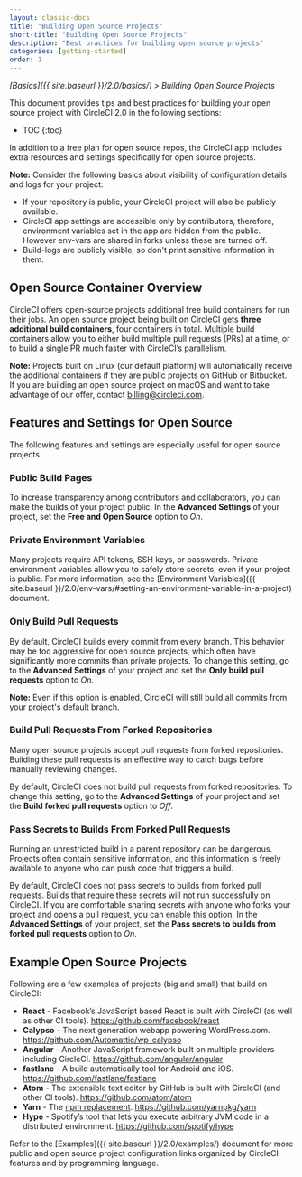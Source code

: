 ```yaml
---
layout: classic-docs
title: "Building Open Source Projects"
short-title: "Building Open Source Projects"
description: "Best practices for building open source projects"
categories: [getting-started]
order: 1
---
```


*[Basics]({{ site.baseurl }}/2.0/basics/) > Building Open Source Projects*

This document provides tips and best practices for building your open source project with CircleCI 2.0 in the following sections: 

* TOC
{:toc}

In addition to a free plan for open source repos, the CircleCI app includes extra resources and settings specifically for open source projects.

**Note:** Consider the following basics about visibility of configuration details and logs for your project: 

- If your repository is public, your CircleCI project will also be publicly available.
- CircleCI app settings are accessible only by contributors, therefore, environment variables set in the app are hidden from the public. However env-vars are shared in forks unless these are turned off.
- Build-logs are publicly visible, so don't print sensitive information in them.

## Open Source Container Overview

CircleCI offers open-source projects additional free build containers for run their jobs. An open source project being built on CircleCI gets **three additional build containers**, four containers in total. Multiple build containers allow you to  either build multiple pull requests (PRs) at a time, or to build a single PR much faster with CircleCI’s parallelism. 

**Note:** Projects built on Linux (our default platform) will automatically receive the additional containers if they are public projects on GitHub or Bitbucket. If you are building an open source project on macOS and want to take advantage of our offer, contact billing@circleci.com.

## Features and Settings for Open Source

The following features and settings are especially useful for open source projects.

### Public Build Pages

To increase transparency among contributors and collaborators,
you can make the builds of your project public.
In the **Advanced Settings** of your project,
set the **Free and Open Source** option to _On_.

### Private Environment Variables

Many projects require API tokens, SSH keys, or passwords.
Private environment variables allow you
to safely store secrets,
even if your project is public.
For more information,
see the [Environment Variables]({{ site.baseurl }}/2.0/env-vars/#setting-an-environment-variable-in-a-project) document.

### Only Build Pull Requests

By default, CircleCI builds every commit from every branch.
This behavior may be too aggressive for open source projects,
which often have significantly more commits than private projects.
To change this setting,
go to the **Advanced Settings** of your project
and set the **Only build pull requests** option to _On_.

**Note:**
Even if this option is enabled,
CircleCI will still build all commits from your project's default branch.

### Build Pull Requests From Forked Repositories

Many open source projects accept pull requests from forked repositories.
Building these pull requests is an effective way
to catch bugs before manually reviewing changes.

By default, CircleCI does not build pull requests from forked repositories.
To change this setting,
go to the **Advanced Settings** of your project
and set the **Build forked pull requests** option to _Off_.

### Pass Secrets to Builds From Forked Pull Requests

Running an unrestricted build in a parent repository can be dangerous.
Projects often contain sensitive information,
and this information is freely available to anyone
who can push code that triggers a build.

By default, CircleCI does not pass secrets to builds from forked pull requests.
Builds that require these secrets
will not run successfully on CircleCI.
If you are comfortable sharing secrets with anyone who forks your project and opens a pull request,
you can enable this option.
In the **Advanced Settings** of your project,
set the **Pass secrets to builds from forked pull requests** option to _On_.

## Example Open Source Projects 

Following are a few examples of projects (big and small) that build on CircleCI:

- **React** - Facebook’s JavaScript based React is built with CircleCI (as well as other CI tools). <https://github.com/facebook/react>
- **Calypso** - The next generation webapp powering WordPress.com. <https://github.com/Automattic/wp-calypso>
- **Angular** - Another JavaScript framework built on multiple providers including CircleCI. <https://github.com/angular/angular>
- **fastlane** - A build automatically tool for Android and iOS. <https://github.com/fastlane/fastlane>
- **Atom** - The extensible text editor by GitHub is built with CircleCI (and other CI tools). <https://github.com/atom/atom>
- **Yarn** - The [npm replacement](https://circleci.com/blog/why-are-developers-moving-to-yarn/). <https://github.com/yarnpkg/yarn>
- **Hype** - Spotify’s tool that lets you execute arbitrary JVM code in a distributed environment. <https://github.com/spotify/hype>

Refer to the [Examples]({{ site.baseurl }}/2.0/examples/) document for more public and open source project configuration links organized by CircleCI features and by programming language.
